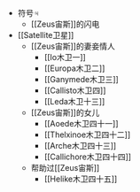 - 符号♃
	- [[Zeus宙斯]]的闪电
- [[Satellite卫星]]
	- [[Zeus宙斯]]的妻妾情人
		- [[Io木卫一]]
		- [[Europa木卫二]]
		- [[Ganymede木卫三]]
		- [[Callisto木卫四]]
		- [[Leda木卫十三]]
	- [[Zeus宙斯]]的女儿
		- [[Aoede木卫四十一]]
		- [[Thelxinoe木卫四十二]]
		- [[Arche木卫四十三]]
		- [[Callichore木卫四十四]]
	- 帮助过[[Zeus宙斯]]
		- [[Helike木卫四十五]]
